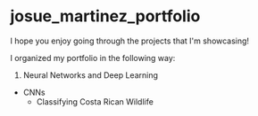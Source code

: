 # josue_martinez_portfolio

I hope you enjoy going through the projects that I'm showcasing!

I organized my portfolio in the following way:

1.  Neural Networks and Deep Learning
  - CNNs
    - Classifying Costa Rican Wildlife
    

